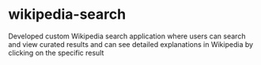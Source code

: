# wikipedia-search
Developed custom Wikipedia search application where users can search and view curated results and can see detailed explanations in Wikipedia by clicking on the specific result
